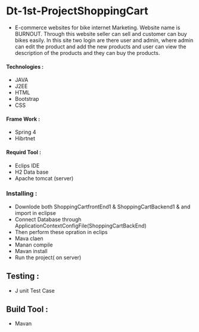 # Dt-1st-ProjectShoppingCart
* E-commerce websites for bike internet Marketing. Website name is BURNOUT. Through this website seller can sell and customer can buy bikes easily. In this site two login are there user and admin, where admin can edit the product and add the new products and user can view the description of the products and they can buy the products.

#### Technologies :
* JAVA
* J2EE
* HTML
* Bootstrap
* CSS

#### Frame Work : 
* Spring 4
* Hibrtnet

####  Requird Tool :
* Eclips IDE
* H2 Data base
* Apache tomcat (server)

### Installing :
* Downlode both ShoppingCartfrontEnd1 & ShoppingCartBackend1 & and import in eclipse
* Connect Database through ApplicationContextConfigFile(ShoppingCartBackEnd)
* Then perform these opration in eclips
* Mava claen 
* Manan compile
* Mavan install
* Run the project( on server)

## Testing :
* J unit Test Case


## Build Tool :
* Mavan


